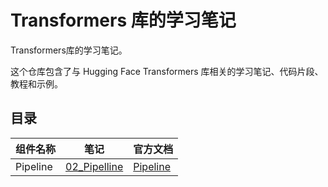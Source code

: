 # Transformers 库的学习笔记

Transformers库的学习笔记。

这个仓库包含了与 Hugging Face Transformers 库相关的学习笔记、代码片段、教程和示例。

## 目录

| 组件名称 | 笔记                                    | 官方文档                                                     |
| -------- | --------------------------------------- | ------------------------------------------------------------ |
| Pipeline | [02_Pipelline](02_Pipeline/pipeline.md) | [Pipeline](https://huggingface.co/docs/transformers/main/en/quicktour#pipeline) |

